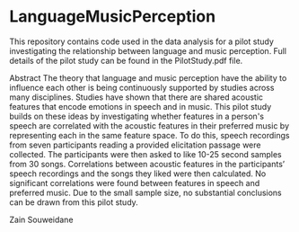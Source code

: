 # LanguageMusicPerception

This repository contains code used in the data analysis for a pilot study investigating the relationship between language and music perception. Full details of the pilot study can be found in the PilotStudy.pdf file.

Abstract
The theory that language and music perception have the ability to influence each other is being continuously supported by studies across many disciplines. Studies have shown that there are shared acoustic features that encode emotions in speech and in music. This pilot study builds on these ideas by investigating whether features in a person's speech are correlated with the acoustic features in their preferred music by representing each in the same feature space. To do this, speech recordings from seven participants reading a provided elicitation passage were collected. The participants were then asked to like 10-25 second samples from 30 songs. Correlations between acoustic features in the participants’ speech recordings and the songs they liked were then calculated. No significant correlations were found between features in speech and preferred music. Due to the small sample size, no substantial conclusions can be drawn from this pilot study.

Zain Souweidane
